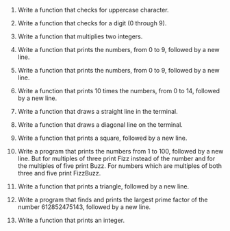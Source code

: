 1.	Write a function that checks for uppercase character.

2.	Write a function that checks for a digit (0 through 9).

3.	Write a function that multiplies two integers.

4.	Write a function that prints the numbers, from 0 to 9, followed by a new line.

5.	Write a function that prints the numbers, from 0 to 9, followed by a new line.

6.	Write a function that prints 10 times the numbers, from 0 to 14, followed by a new line.

7.	Write a function that draws a straight line in the terminal.

8.	Write a function that draws a diagonal line on the terminal.

9.	Write a function that prints a square, followed by a new line.

10.	Write a program that prints the numbers from 1 to 100, followed by a new line. But for multiples of three print Fizz instead of the number and for the multiples of five print Buzz. For numbers which are multiples of both three and five print FizzBuzz.

11.	Write a function that prints a triangle, followed by a new line.

12.	Write a program that finds and prints the largest prime factor of the number 612852475143, followed by a new line.

13.	Write a function that prints an integer.
